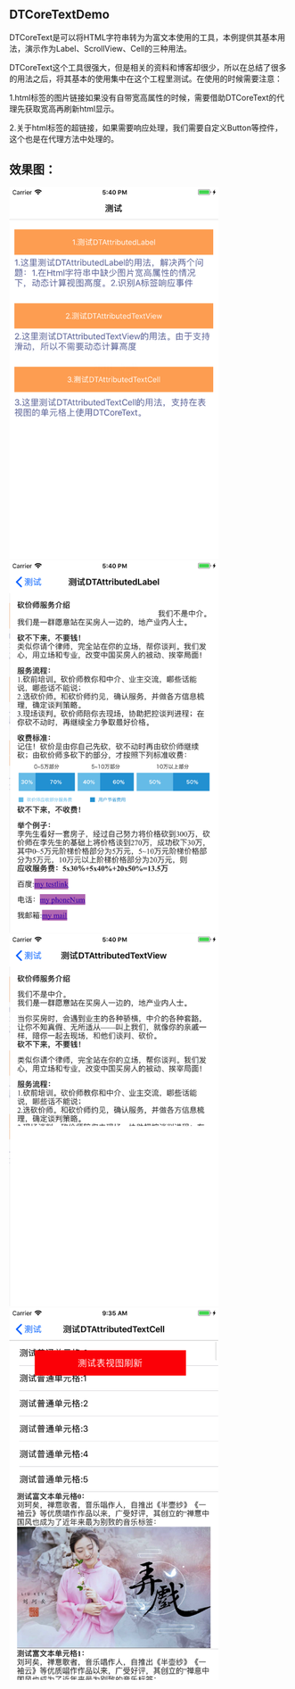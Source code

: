 ## DTCoreTextDemo
DTCoreText是可以将HTML字符串转为为富文本使用的工具，本例提供其基本用法，演示作为Label、ScrollView、Cell的三种用法。

DTCoreText这个工具很强大，但是相关的资料和博客却很少，所以在总结了很多的用法之后，将其基本的使用集中在这个工程里测试。在使用的时候需要注意：

1.html标签的图片链接如果没有自带宽高属性的时候，需要借助DTCoreText的代理先获取宽高再刷新html显示。

2.关于html标签的超链接，如果需要响应处理，我们需要自定义Button等控件，这个也是在代理方法中处理的。

## 效果图：
<img src="https://github.com/DreamcoffeeZS/DTCoreTextDemo/blob/master/Screenshots/DTcoreTextDemoImg1.png" width="375" height="667">
<img src="https://github.com/DreamcoffeeZS/DTCoreTextDemo/blob/master/Screenshots/DTcoreTextDemoImg2.png" width="375" height="667">
<img src="https://github.com/DreamcoffeeZS/DTCoreTextDemo/blob/master/Screenshots/DTcoreTextDemoImg3.png" width="375" height="667">
<img src="https://github.com/DreamcoffeeZS/DTCoreTextDemo/blob/master/Screenshots/DTcoreTextDemoImg5.png" width="375" height="667">

